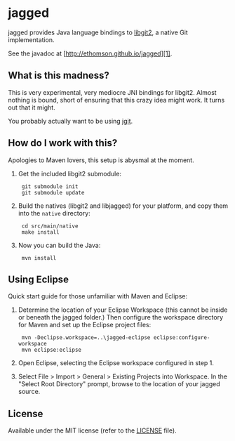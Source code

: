 # jagged

jagged provides Java language bindings to [libgit2][0], a native Git
implementation.

See the javadoc at [http://ethomson.github.io/jagged][1].

[0]: https://github.com/libgit2/libgit2
[1]: http://ethomson.github.io/jagged

## What is this madness?

This is very experimental, very mediocre JNI bindings for libgit2.
Almost nothing is bound, short of ensuring that this crazy idea might
work.  It turns out that it might.

You probably actually want to be using [jgit][2].

[2]: http://www.eclipse.org/jgit/

## How do I work with this?

Apologies to Maven lovers, this setup is abysmal at the moment.

1. Get the included libgit2 submodule:

        git submodule init
        git submodule update

2. Build the natives (libgit2 and libjagged) for your platform, and copy
   them into the `native` directory:

        cd src/main/native
        make install

3. Now you can build the Java:

        mvn install

## Using Eclipse

Quick start guide for those unfamiliar with Maven and Eclipse:

1. Determine the location of your Eclipse Workspace (this cannot be inside
   or beneath the jagged folder.)  Then configure the workspace directory
   for Maven and set up the Eclipse project files:

        mvn -Declipse.workspace=..\jagged-eclipse eclipse:configure-workspace
        mvn eclipse:eclipse

2. Open Eclipse, selecting the Eclipse workspace configured in step 1.
3. Select File > Import > General > Existing Projects into Workspace.  In the
   "Select Root Directory" prompt, browse to the location of your jagged
   source.

## License

Available under the MIT license (refer to the [LICENSE][3] file).

[3]: https://github.com/ethomson/jagged/blob/master/LICENSE
